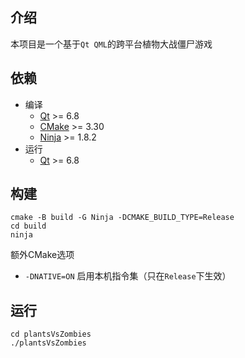 ## 介绍

本项目是一个基于`Qt QML`的跨平台植物大战僵尸游戏

## 依赖

- 编译
    - [Qt](https://www.qt.io/zh-cn) >= 6.8
    - [CMake](https://cmake.org) >= 3.30
    - [Ninja](https://ninja-build.org) >= 1.8.2
- 运行
    - [Qt](https://www.qt.io/zh-cn) >= 6.8

## 构建

```shell
cmake -B build -G Ninja -DCMAKE_BUILD_TYPE=Release
cd build
ninja
```

额外CMake选项

- `-DNATIVE=ON` 启用本机指令集（只在`Release`下生效）

## 运行

```shell
cd plantsVsZombies
./plantsVsZombies
```
